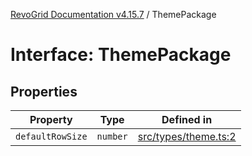 [RevoGrid Documentation v4.15.7](README.md) / ThemePackage

# Interface: ThemePackage

## Properties

| Property | Type | Defined in |
| ------ | ------ | ------ |
| `defaultRowSize` | `number` | [src/types/theme.ts:2](https://github.com/revolist/revogrid/blob/4b66617ba213e84ecc08d523780ce49415de163a/src/types/theme.ts#L2) |
